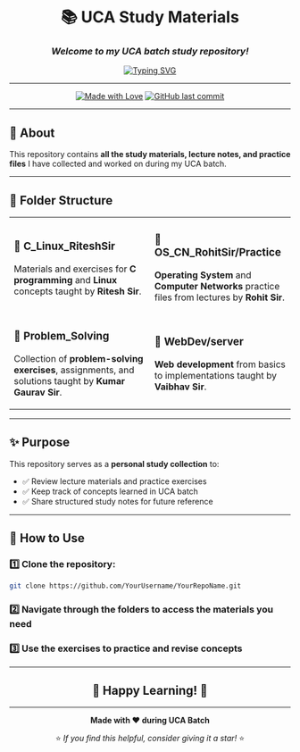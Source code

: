 <div align="center">

# 📚 UCA Study Materials

### *Welcome to my **UCA batch study repository**!*

<div align="center">
  <a href="https://git.io/typing-svg">
    <img src="https://readme-typing-svg.herokuapp.com?font=Fira+Code&pause=1000&color=9b59b6&center=true&vCenter=true&width=435&lines=Tech+Enthusiast;Problem+Solver;Passionate+Coder;Full+Stack+Developer;DSA+Enthusiast" alt="Typing SVG" />
  </a>
</div>

---

[![Made with Love](https://img.shields.io/badge/Made%20with-❤️-blue?style=for-the-badge)](https://github.com/Jiya-Damara/UCA-2025)
[![GitHub last commit](https://img.shields.io/github/last-commit/Jiya-Damara/UCA-2025?style=for-the-badge&color=blue)](https://github.com/Jiya-Damara/UCA-2025)

</div>

---

## 📝 About

This repository contains **all the study materials, lecture notes, and practice files** I have collected and worked on during my UCA batch.

---

## 📂 Folder Structure

<table>
<tr>
<td width="50%">

### 🔷 **C_Linux_RiteshSir**
Materials and exercises for **C programming** and **Linux** concepts taught by **Ritesh Sir**.

</td>
<td width="50%">

### 🔷 **OS_CN_RohitSir/Practice**
**Operating System** and **Computer Networks** practice files from lectures by **Rohit Sir**.

</td>
</tr>
<tr>
<td width="50%">

### 🔷 **Problem_Solving**
Collection of **problem-solving exercises**, assignments, and solutions taught by **Kumar Gaurav Sir**.

</td>
<td width="50%">

### 🔷 **WebDev/server**
**Web development** from basics to implementations taught by **Vaibhav Sir**.

</td>
</tr>
</table>

---

## ✨ Purpose

This repository serves as a **personal study collection** to:

- ✅ Review lecture materials and practice exercises
- ✅ Keep track of concepts learned in UCA batch
- ✅ Share structured study notes for future reference

---

## 📖 How to Use

### 1️⃣ Clone the repository:

```bash
git clone https://github.com/YourUsername/YourRepoName.git
```

### 2️⃣ Navigate through the folders to access the materials you need

### 3️⃣ Use the exercises to practice and revise concepts

---

<div align="center">

## 🚀 Happy Learning! 🚀

---

**Made with ❤️ during UCA Batch**

⭐ *If you find this helpful, consider giving it a star!* ⭐

</div>